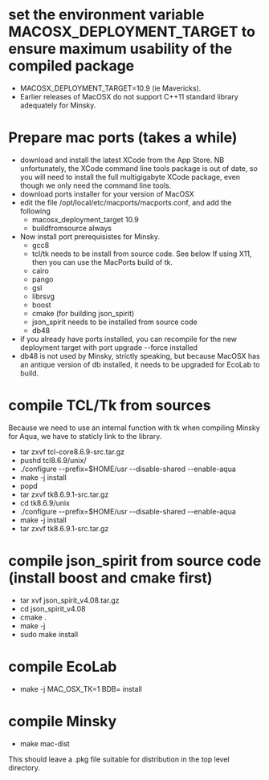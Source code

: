 # set the environment variable MACOSX_DEPLOYMENT_TARGET to ensure maximum usability of the compiled package
 - MACOSX_DEPLOYMENT_TARGET=10.9 (ie Mavericks).
 - Earlier releases of MacOSX do not support C++11 standard library adequately for Minsky.

# Prepare mac ports (takes a while)
- download and install the latest XCode from the App Store. 
NB unfortunately, the XCode command line tools package is out of date, so you will need to install the full multigigabyte XCode package, even though we only need the command line tools.
- download ports installer for your version of MacOSX
- edit the file /opt/local/etc/macports/macports.conf, and add the following
  - macosx_deployment_target 10.9
  - buildfromsource         always
- Now install port prerequisistes for Minsky. 
  - gcc8 
  - tcl/tk needs to be install from source code. See below If using X11, then you can use the MacPorts build of tk.
  - cairo
  - pango
  - gsl
  - librsvg
  - boost
  - cmake (for building json_spirit)
  - json_spirit needs to be installed from source code
  - db48
- if you already have ports installed, you can recompile for the new deployment target with
  port upgrade --force installed
- db48 is not used by Minsky, strictly speaking, but because MacOSX has an antique version of db installed, it needs to be upgraded for EcoLab to build.

# compile TCL/Tk from sources

Because we need to use an internal function with tk when compiling Minsky for Aqua, we have to staticly link to the library. 

- tar zxvf tcl-core8.6.9-src.tar.gz
- pushd tcl8.6.9/unix/
- ./configure --prefix=$HOME/usr --disable-shared --enable-aqua
- make -j install
- popd
- tar zxvf tk8.6.9.1-src.tar.gz
- cd tk8.6.9/unix 
- ./configure --prefix=$HOME/usr --disable-shared --enable-aqua
- make -j install
- tar zxvf tk8.6.9.1-src.tar.gz

# compile json_spirit from source code (install boost and cmake first)
- tar xvf json_spirit_v4.08.tar.gz
- cd json_spirit_v4.08
- cmake .
- make -j
- sudo make install

# compile EcoLab
  - make -j MAC_OSX_TK=1 BDB= install 
  
# compile Minsky
  - make mac-dist
  
This should leave a .pkg file suitable for distribution in the top level directory.
